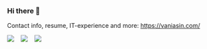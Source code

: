 ### Hi there 👋

Contact info, resume, IT-experience and more: https://vaniasin.com/

![](https://img.shields.io/github/stars/nikita-vanyasin?affiliations=OWNER%2CCOLLABORATOR%2CORGANIZATION_MEMBER&style=social)&nbsp;&nbsp;&nbsp;&nbsp;![](https://img.shields.io/github/followers/nikita-vanyasin?style=social)&nbsp;&nbsp;&nbsp;&nbsp;![](https://komarev.com/ghpvc/?username=nikita-vanyasin&color=lightgrey&style=flat)
